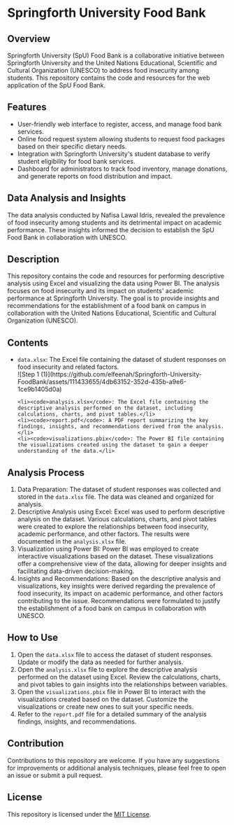 <!DOCTYPE html>
<html lang="en">
<head>
</head>
<body>
  <h1>Springforth University Food Bank</h1>
 <h2>Overview</h2>
  <p>Springforth University (SpU) Food Bank is a collaborative initiative between Springforth University and the United Nations Educational, Scientific and Cultural Organization (UNESCO) to address food insecurity among students. This repository contains the code and resources for the web application of the SpU Food Bank.</p>
  
  <h2>Features</h2>
  <ul>
    <li>User-friendly web interface to register, access, and manage food bank services.</li>
    <li>Online food request system allowing students to request food packages based on their specific dietary needs.</li>
    <li>Integration with Springforth University's student database to verify student eligibility for food bank services.</li>
    <li>Dashboard for administrators to track food inventory, manage donations, and generate reports on food distribution and impact.</li>
  </ul>
  
  <h2>Data Analysis and Insights</h2>
  <p>The data analysis conducted by Nafisa Lawal Idris, revealed the prevalence of food insecurity among students and its detrimental impact on academic performance. These insights informed the decision to establish the SpU Food Bank in collaboration with UNESCO.</p>
  <h2>Description</h2>
  <p>This repository contains the code and resources for performing descriptive analysis using Excel and visualizing the data using Power BI. The analysis focuses on food insecurity and its impact on students' academic performance at Springforth University. The goal is to provide insights and recommendations for the establishment of a food bank on campus in collaboration with the United Nations Educational, Scientific and Cultural Organization (UNESCO).</p>

  <h2>Contents</h2>
  <ul>
    <li><code>data.xlsx</code>: The Excel file containing the dataset of student responses on food insecurity and related factors.</li>
    ![Step 1 (1)](https://github.com/elfeenah/Springforth-University-FoodBank/assets/111433655/4db63152-352d-435b-a9e6-1ce9b1405d0a)

    <li><code>analysis.xlsx</code>: The Excel file containing the descriptive analysis performed on the dataset, including calculations, charts, and pivot tables.</li>
    <li><code>report.pdf</code>: A PDF report summarizing the key findings, insights, and recommendations derived from the analysis.</li>
    <li><code>visualizations.pbix</code>: The Power BI file containing the visualizations created using the dataset to gain a deeper understanding of the data.</li>
  </ul>

  <h2>Analysis Process</h2>
  <ol>
    <li>Data Preparation: The dataset of student responses was collected and stored in the <code>data.xlsx</code> file. The data was cleaned and organized for analysis.</li>
    <li>Descriptive Analysis using Excel: Excel was used to perform descriptive analysis on the dataset. Various calculations, charts, and pivot tables were created to explore the relationships between food insecurity, academic performance, and other factors. The results were documented in the <code>analysis.xlsx</code> file.</li>
    <li>Visualization using Power BI: Power BI was employed to create interactive visualizations based on the dataset. These visualizations offer a comprehensive view of the data, allowing for deeper insights and facilitating data-driven decision-making.</li>
    <li>Insights and Recommendations: Based on the descriptive analysis and visualizations, key insights were derived regarding the prevalence of food insecurity, its impact on academic performance, and other factors contributing to the issue. Recommendations were formulated to justify the establishment of a food bank on campus in collaboration with UNESCO.</li>
  </ol>

  <h2>How to Use</h2>
  <ol>
    <li>Open the <code>data.xlsx</code> file to access the dataset of student responses. Update or modify the data as needed for further analysis.</li>
    <li>Open the <code>analysis.xlsx</code> file to explore the descriptive analysis performed on the dataset using Excel. Review the calculations, charts, and pivot tables to gain insights into the relationships between variables.</li>
    <li>Open the <code>visualizations.pbix</code> file in Power BI to interact with the visualizations created based on the dataset. Customize the visualizations or create new ones to suit your specific needs.</li>
    <li>Refer to the <code>report.pdf</code> file for a detailed summary of the analysis findings, insights, and recommendations.</li>
  </ol>

  <h2>Contribution</h2>
  <p>Contributions to this repository are welcome. If you have any suggestions for improvements or additional analysis techniques, please feel free to open an issue or submit a pull request.</p>

  <h2>License</h2>
  <p>This repository is licensed under the <a href="LICENSE">MIT License</a>.</p>
</body>
</html>
